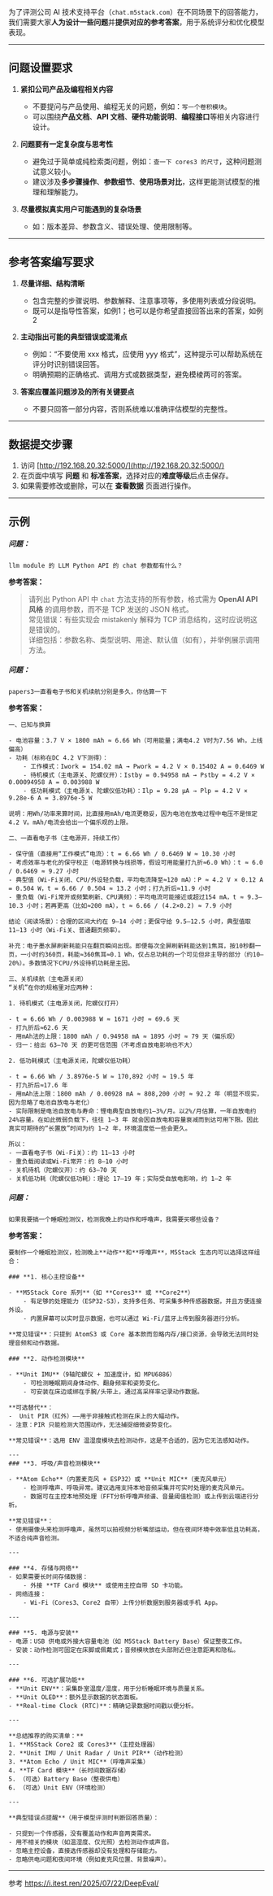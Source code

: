 为了评测公司 AI 技术支持平台（`chat.m5stack.com`）在不同场景下的回答能力，我们需要大家**人为设计一些问题**并**提供对应的参考答案**，用于系统评分和优化模型表现。

---
## **问题设置要求**

1. **紧扣公司产品及编程相关内容**
    - 不要提问与产品使用、编程无关的问题，例如：`写一个卷积模块`。
    - 可以围绕**产品文档**、**API 文档**、**硬件功能说明**、**编程接口**等相关内容进行设计。
    
2. **问题要有一定复杂度与思考性**
    - 避免过于简单或纯检索类问题，例如：`查一下 cores3 的尺寸`，这种问题测试意义较小。
    - 建议涉及**多步骤操作**、**参数细节**、**使用场景对比**，这样更能测试模型的推理和理解能力。
    
3. **尽量模拟真实用户可能遇到的复杂场景**
    - 如：版本差异、参数含义、错误处理、使用限制等。

---
## **参考答案编写要求**

1. **尽量详细、结构清晰**
    - 包含完整的步骤说明、参数解释、注意事项等，多使用列表或分段说明。
    - 既可以是指导性答案，如例1；也可以是你希望直接回答出来的答案，如例2
    
2. **主动指出可能的典型错误或混淆点**
    - 例如：“不要使用 xxx 格式，应使用 yyy 格式”，这种提示可以帮助系统在评分时识别错误回答。
    - 明确预期的正确格式、调用方式或数据类型，避免模棱两可的答案。
    
3. **答案应覆盖问题涉及的所有关键要点**
    - 不要只回答一部分内容，否则系统难以准确评估模型的完整性。

---
## **数据提交步骤**

1. 访问 [http://192.168.20.32:5000/](http://192.168.20.32:5000/)
2. 在页面中填写 **问题** 和 **标准答案**，选择对应的**难度等级**后点击保存。
3. 如果需要修改或删除，可以在 **查看数据** 页面进行操作。


---


## **示例**

##### **问题：**  
`llm module 的 LLM Python API 的 chat 参数都有什么？`

**参考答案：**

> 请列出 Python API 中 `chat` 方法支持的所有参数，格式需为 **OpenAI API 风格** 的调用参数，而不是 TCP 发送的 JSON 格式。  
> 常见错误：有些实现会 mistakenly 解释为 TCP 消息结构，这时应说明这是错误的。  
> 详细包括：参数名称、类型说明、用途、默认值（如有），并举例展示调用方法。



##### **问题：**  
`papers3一直看电子书和关机续航分别是多久，你估算一下`

**参考答案：**
```
一、已知与换算

- 电池容量：3.7 V × 1800 mAh ≈ 6.66 Wh（可用能量；满电4.2 V时为7.56 Wh，上线偏高）
- 功耗（标称在DC 4.2 V下测得）：
    - 工作模式：Iwork = 154.02 mA → Pwork = 4.2 V × 0.15402 A = 0.6469 W
    - 待机模式（主电源关、陀螺仪开）：Istby = 0.94958 mA → Pstby = 4.2 V × 0.00094958 A = 0.003988 W
    - 低功耗模式（主电源关、陀螺仪低功耗）：Ilp = 9.28 μA → Plp = 4.2 V × 9.28e-6 A = 3.8976e-5 W

说明：用Wh/功率来算时间，比直接用mAh/电流更稳妥，因为电池在放电过程中电压不是恒定4.2 V。mAh/电流会给出一个偏乐观的上限。

二、一直看电子书（主电源开，持续工作）

- 保守值（直接用“工作模式”电流）：t = 6.66 Wh / 0.6469 W ≈ 10.30 小时
- 考虑效率与老化的保守校正（电源转换与线损等，假设可用能量打九折≈6.0 Wh）：t ≈ 6.0 / 0.6469 ≈ 9.27 小时
- 典型值（Wi‑Fi关闭、CPU/外设轻负载，平均电流降至≈120 mA）：P ≈ 4.2 V × 0.12 A = 0.504 W，t = 6.66 / 0.504 ≈ 13.2 小时；打九折后≈11.9 小时
- 重负载（Wi‑Fi常开或频繁刷新、CPU满频）：平均电流可能接近或超过154 mA，t ≈ 9.3–10.3 小时；若再更高（比如≈200 mA），t ≈ 6.66 / (4.2×0.2) ≈ 7.9 小时

结论（阅读场景）：合理的区间大约在 9–14 小时；更保守给 9.5–12.5 小时，典型值取 11–13 小时（Wi‑Fi关、普通翻页频率）。

补充：电子墨水屏刷新耗能只在翻页瞬间出现。即便每次全屏刷新耗能达到1焦耳，按10秒翻一页，一小时约360页，耗能≈360焦耳≈0.1 Wh，仅占总功耗的一个可见但非主导的部分（约10–20%）。多数情况下CPU/外设待机功耗是主因。

三、关机续航（主电源关闭）  
“关机”在你的规格里对应两种：

1. 待机模式（主电源关闭，陀螺仪打开）

- t = 6.66 Wh / 0.003988 W ≈ 1671 小时 ≈ 69.6 天
- 打九折后≈62.6 天
- 用mAh法的上限：1800 mAh / 0.94958 mA ≈ 1895 小时 ≈ 79 天（偏乐观）
- 归一：给出 63–70 天 的更可信范围（不考虑自放电影响也不大）

2. 低功耗模式（主电源关闭，陀螺仪低功耗）

- t = 6.66 Wh / 3.8976e-5 W ≈ 170,892 小时 ≈ 19.5 年
- 打九折后≈17.6 年
- 用mAh法上限：1800 mAh / 0.00928 mA ≈ 808,200 小时 ≈ 92.2 年（明显不现实，因为忽略了电池自放电与老化）
- 实际限制是电池自放电与寿命：锂电典型自放电约1–3%/月。以2%/月估算，一年自放电约24%容量。在如此微弱负载下，往往 1–3 年 就会因自放电和容量衰减而到达可用下限。因此真实可期待的“长置放”时间为约 1–2 年，环境温度低一些会更久。

所以：
- 一直看电子书（Wi‑Fi关）：约 11–13 小时
- 重负载阅读或Wi‑Fi常开：约 8–10 小时
- 关机待机（陀螺仪开）：约 63–70 天
- 关机低功耗（陀螺仪低功耗）：理论 17–19 年；实际受自放电影响，约 1–2 年
```


##### **问题：**  
`如果我要搞一个睡眠检测仪，检测我晚上的动作和呼噜声，我需要买哪些设备？`

**参考答案：**
```
要制作一个睡眠检测仪，检测晚上**动作**和**呼噜声**，M5Stack 生态内可以选择这样组合：

### **1. 核心主控设备**

- **M5Stack Core 系列**（如 **Cores3** 或 **Core2**）
    - 有足够的处理能力（ESP32-S3），支持多任务、可采集多种传感器数据，并且方便连接外设。
    - 内置屏幕可以实时显示数据，也可以通过 Wi-Fi/蓝牙上传到服务器进行分析。

**常见错误**：只提到 AtomS3 或 Core 基本款而忽略内存/接口资源，会导致无法同时处理音频和动作数据。

### **2. 动作检测模块**

- **Unit IMU**（9轴陀螺仪 + 加速度计，如 MPU6886）
    - 可检测睡眠期间身体动作、翻身频率和姿势变化。
    - 可安装在床边或绑在手腕/头带上，通过高采样率记录动作数据。

**可选替代**：
-  Unit PIR（红外）——用于非接触式检测在床上的大幅动作。
- 注意：PIR 只能检测大范围动作，无法捕捉细微姿势变化。

**常见错误**：选用 ENV 温湿度模块去检测动作，这是不合适的，因为它无法感知动作。

---
### **3. 呼吸/声音检测模块**

- **Atom Echo**（内置麦克风 + ESP32）或 **Unit MIC**（麦克风单元）
    - 检测呼噜声、呼吸异常。建议选用支持本地音频采集并可实时处理的麦克风单元。
    - 数据可在主控本地预处理（FFT分析呼噜声频谱、音量阈值检测）或上传到云端进行分析。

**常见错误**：
- 使用摄像头来检测呼噜声，虽然可以拍视频分析嘴部运动，但在夜间环境中效率低且功耗高，不适合纯声音检测。

---

### **4. 存储与网络**
- 如果需要长时间存储数据：
    - 外接 **TF Card 模块** 或使用主控自带 SD 卡功能。
- 网络连接：
    - Wi-Fi（Cores3、Core2 自带）上传分析数据到服务器或手机 App。

---

### **5. 电源与安装**
- 电源：USB 供电或外接大容量电池（如 M5Stack Battery Base）保证整夜工作。
- 安装：动作检测可固定在床脚或佩戴式；音频模块放在头部附近但注意距离和隐私。

---

### **6. 可选扩展功能**
- **Unit ENV**：采集卧室温度/湿度，用于分析睡眠环境与质量关系。
- **Unit OLED**：额外显示数据的状态面板。
- **Real-time Clock (RTC)**：精确记录数据时间戳以便分析。

---

**总结推荐的购买清单：**
1. **M5Stack Core2 或 Cores3**（主控处理器）
2. **Unit IMU / Unit Radar / Unit PIR**（动作检测）
3. **Atom Echo / Unit MIC**（呼噜声采集）
4. **TF Card 模块**（长时间数据存储）
5. （可选）Battery Base（整夜供电）
6. （可选）Unit ENV（环境检测）

---

**典型错误点提醒**（用于模型评测时判断回答质量）：

- 只提到一个传感器，没有覆盖动作和声音两类需求。
- 用不相关的模块（如温湿度、仅光照）去检测动作或声音。
- 忽略主控设备，直接选传感器却没有处理和存储能力。
- 忽略供电问题和夜间环境（例如麦克风位置、背景噪声）。
```


---





参考
https://i.itest.ren/2025/07/22/DeepEval/
